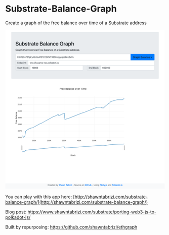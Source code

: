 # Substrate-Balance-Graph
Create a graph of the free balance over time of a Substrate address

![Substrate Balance Graph Screenshot](screenshot.png)

You can play with this app here: [http://shawntabrizi.com/substrate-balance-graph/](http://shawntabrizi.com/substrate-balance-graph/)

Blog post: https://www.shawntabrizi.com/substrate/porting-web3-js-to-polkadot-js/

Built by repurposing: https://github.com/shawntabrizi/ethgraph
